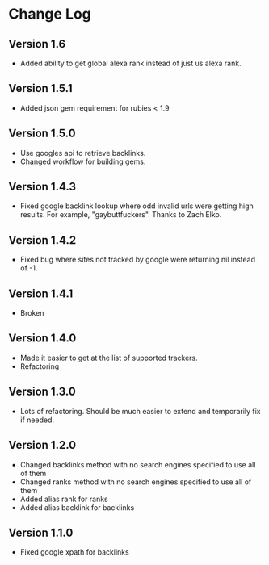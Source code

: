 # Change Log
## Version 1.6

* Added ability to get global alexa rank instead of just us alexa rank.

## Version 1.5.1

* Added json gem requirement for rubies < 1.9

## Version 1.5.0

* Use googles api to retrieve backlinks.
* Changed workflow for building gems.

## Version 1.4.3

* Fixed google backlink lookup where odd invalid urls were getting high results. For example, "gaybuttfuckers". Thanks to Zach Elko.

## Version 1.4.2

* Fixed bug where sites not tracked by google were returning nil instead of -1.

## Version 1.4.1

* Broken

## Version 1.4.0

* Made it easier to get at the list of supported trackers.
* Refactoring

## Version 1.3.0

* Lots of refactoring. Should be much easier to extend and temporarily fix if needed.

## Version 1.2.0

* Changed backlinks method with no search engines specified to use all of them
* Changed ranks method with no search engines specified to use all of them
* Added alias rank for ranks
* Added alias backlink for backlinks

## Version 1.1.0

* Fixed google xpath for backlinks